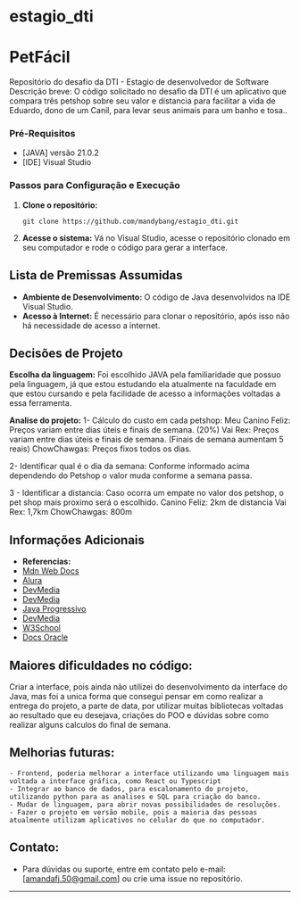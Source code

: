 # estagio_dti
#   PetFácil
Repositório do desafio da DTI - Estagio de desenvolvedor de Software
Descrição breve:
O código solicitado no desafio da DTI é um aplicativo que compara três petshop sobre seu valor e distancia para facilitar a vida de Eduardo, dono de um Canil, para levar seus animais para um banho e tosa..

### Pré-Requisitos

- [JAVA] versão 21.0.2
- [IDE] Visual Studio

### Passos para Configuração e Execução

1. **Clone o repositório:**

   ```
   git clone https://github.com/mandybang/estagio_dti.git
   ```

2. **Acesse o sistema:**
    Vá no Visual Studio, acesse o repositório clonado em seu computador e rode o código para gerar a interface.

## Lista de Premissas Assumidas

- **Ambiente de Desenvolvimento:** O código de Java desenvolvidos na IDE Visual Studio.
- **Acesso à Internet:** É necessário para clonar o repositório, após isso não há necessidade de acesso a internet.

## Decisões de Projeto
  **Escolha da linguagem:** Foi escolhido JAVA pela familiaridade que possuo pela linguagem, já que estou estudando ela atualmente na faculdade em que estou cursando e pela facilidade de acesso a informações voltadas a essa ferramenta. 

  **Analise do projeto:**
1- Cálculo do custo em cada petshop:
Meu Canino Feliz: Preços variam entre dias úteis e finais de semana. (20%)
Vai Rex: Preços variam entre dias úteis e finais de semana. (Finais de semana aumentam 5 reais)
ChowChawgas: Preços fixos todos os dias.

2- Identificar qual é o dia da semana:
Conforme informado acima dependendo do Petshop o valor muda conforme a semana passa.

3 - Identificar a distancia:
Caso ocorra um empate no valor dos petshop, o pet shop mais proximo será o escolhido.
Canino Feliz: 2km de distancia
Vai Rex: 1,7km
ChowChawgas: 800m

## Informações Adicionais
- **Referencias:**
- [Mdn Web Docs](https://developer.mozilla.org/pt-BR/docs/Web/JavaScript/Reference/Global_Objects/Date/getDay)
- [Alura](https://www.alura.com.br/artigos/como-converter-string-para-date-em-java )
- [DevMedia](https://www.devmedia.com.br/trabalhando-com-as-classes-date-calendar-e-simpledateformat-em-java/27401)
- [DevMedia](https://www.devmedia.com.br/java-interface-aprenda-a-usar-corretamente/28798)
- [Java Progressivo](https://www.javaprogressivo.net/2012/11/JFrame-e-JPanelDesenhando-em-Java.html)
- [DevMedia ](https://www.devmedia.com.br/java-swing-conheca-os-componentes-jtextfield-e-jformattedtextfield/30981)
- [W3School](https://www.w3schools.com/java/default.asp)
- [Docs Oracle](https://docs.oracle.com/javase/8/docs/api/java/time/temporal/ChronoField.html)


## **Maiores dificuldades no código:**
Criar a interface, pois ainda não utilizei do desenvolvimento da interface do Java, mas foi a unica forma que consegui pensar em como realizar a entrega do projeto, a parte de data, por utilizar muitas bibliotecas voltadas ao resultado que eu desejava, criações do POO e dúvidas sobre como realizar alguns calculos do final de semana. 

## **Melhorias futuras:**
    - Frontend, poderia melhorar a interface utilizando uma linguagem mais voltada a interface gráfica, como React ou Typescript
    - Integrar ao banco de dados, para escalonamento do projeto, utilizando python para as analises e SQL para criação do banco.
    - Mudar de linguagem, para abrir novas possibilidades de resoluções.
    - Fazer o projeto em versão mobile, pois a maioria das pessoas atualmente utilizam aplicativos no celular do que no computador.

## **Contato:**
  - Para dúvidas ou suporte, entre em contato pelo e-mail: [amandafj.50@gmail.com] ou crie uma issue no repositório.

---
